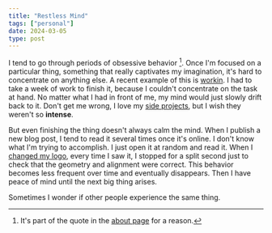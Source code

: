 ```yaml
---
title: "Restless Mind"
tags: ["personal"]
date: 2024-03-05
type: post
---
```

I tend to go through periods of obsessive behavior [^about]. Once I'm focused on a particular thing, something that really captivates my imagination, it's hard to concentrate on anything else. A recent example of this is [workin](/projects/#workin). I had to take a week of work to finish it, because I couldn't concentrate on the task at hand. No matter what I had in front of me, my mind would just slowly drift back to it. Don't get me wrong, I love my [side projects](/projects/), but I wish they weren't so **intense**.

[^about]: It's part of the quote in the [about page](/about) for a reason.

But even finishing the thing doesn't always calm the mind. When I publish a new blog post, I tend to read it several times once it's online. I don't know what I'm trying to accomplish. I just open it at random and read it. When I [changed my logo](/posts/procrastination-project/#logo), every time I saw it, I stopped for a split second just to check that the geometry and alignment were correct. This behavior becomes less frequent over time and eventually disappears. Then I have peace of mind until the next big thing arises.

Sometimes I wonder if other people experience the same thing.
